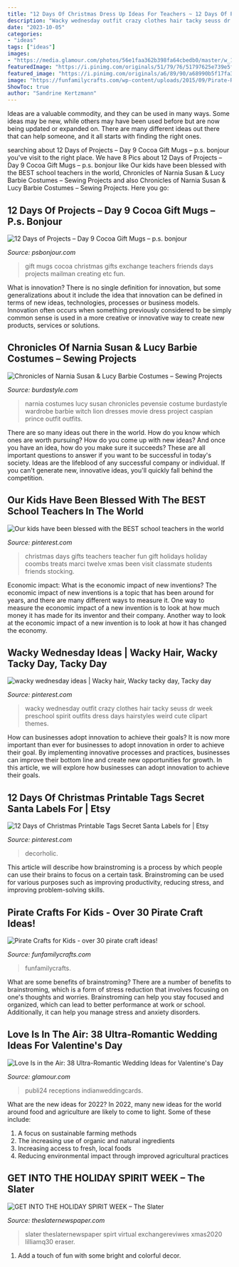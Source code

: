 ```yaml
---
title: "12 Days Of Christmas Dress Up Ideas For Teachers ~ 12 Days Of Projects – Day 9 Cocoa Gift Mugs – P.s. Bonjour"
description: "Wacky wednesday outfit crazy clothes hair tacky seuss dr week preschool spirit outfits dress days hairstyles weird cute clipart themes"
date: "2023-10-05"
categories:
- "ideas"
tags: ["ideas"]
images:
- "https://media.glamour.com/photos/56e1faa362b398fa64cbedb0/master/w_1280,c_limit/weddings-2016-02-002-wedding-ideas-wedding-inspiration-0212-courtesy-main.jpg"
featuredImage: "https://i.pinimg.com/originals/51/79/76/51797625e739e5f9952d7f8479a18d15.jpg"
featured_image: "https://i.pinimg.com/originals/a6/89/90/a68990b5f17fa3eef6bbd069e24857a7.jpg"
image: "https://funfamilycrafts.com/wp-content/uploads/2015/09/Pirate-Roundup-Main-590x900.jpg"
ShowToc: true
author: "Sandrine Kertzmann"
---
```



Ideas are a valuable commodity, and they can be used in many ways. Some ideas may be new, while others may have been used before but are now being updated or expanded on. There are many different ideas out there that can help someone, and it all starts with finding the right ones.

	

		
searching about 12 Days of Projects – Day 9 Cocoa Gift Mugs – p.s. bonjour you've visit to the right place. We have 8 Pics about 12 Days of Projects – Day 9 Cocoa Gift Mugs – p.s. bonjour like Our kids have been blessed with the BEST school teachers in the world, Chronicles of Narnia Susan &amp; Lucy Barbie Costumes – Sewing Projects and also Chronicles of Narnia Susan &amp; Lucy Barbie Costumes – Sewing Projects. Here you go:
		
    
## 12 Days Of Projects – Day 9 Cocoa Gift Mugs – P.s. Bonjour

<img loading=lazy src="http://psbonjour.com/wp-content/uploads/2014/11/Photo-Nov-16-9-33-05-AM-1024x768.jpg" onerror="this.onerror=null;this.src='https://tse2.mm.bing.net/th?id=OIP.QcoTOfApo4NjP1fPLh56fwHaFj&amp;pid=15.1';" alt="12 Days of Projects – Day 9 Cocoa Gift Mugs – p.s. bonjour">

_Source: psbonjour.com_

>gift mugs cocoa christmas gifts exchange teachers friends days projects mailman creating etc fun. 

	

What is innovation?
There is no single definition for innovation, but some generalizations about it include the idea that innovation can be defined in terms of new ideas, technologies, processes or business models. Innovation often occurs when something previously considered to be simply common sense is used in a more creative or innovative way to create new products, services or solutions.

    
## Chronicles Of Narnia Susan &amp; Lucy Barbie Costumes – Sewing Projects

<img loading=lazy src="http://assets.burdastyle.com/project_images/assets/000/210/471/lublue_narn1_3_large.jpg?1310507532" onerror="this.onerror=null;this.src='https://tse3.mm.bing.net/th?id=OIP.v5WwjNuURqwz9hMfZeZL4QHaKy&amp;pid=15.1';" alt="Chronicles of Narnia Susan &amp; Lucy Barbie Costumes – Sewing Projects">

_Source: burdastyle.com_

>narnia costumes lucy susan chronicles pevensie costume burdastyle wardrobe barbie witch lion dresses movie dress project caspian prince outfit outfits. 

	

There are so many ideas out there in the world. How do you know which ones are worth pursuing? How do you come up with new ideas? And once you have an idea, how do you make sure it succeeds? These are all important questions to answer if you want to be successful in today's society. Ideas are the lifeblood of any successful company or individual. If you can't generate new, innovative ideas, you'll quickly fall behind the competition.

    
## Our Kids Have Been Blessed With The BEST School Teachers In The World

<img loading=lazy src="https://i.pinimg.com/originals/ee/1c/11/ee1c117a367dc51ef68bbd002f059a46.jpg" onerror="this.onerror=null;this.src='https://tse4.mm.bing.net/th?id=OIP.zATH_B75F5r2m-_8b66UpwHaJ4&amp;pid=15.1';" alt="Our kids have been blessed with the BEST school teachers in the world">

_Source: pinterest.com_

>christmas days gifts teachers teacher fun gift holidays holiday coombs treats marci twelve xmas been visit classmate students friends stocking. 

	

Economic impact: What is the economic impact of new inventions?
The economic impact of new inventions is a topic that has been around for years, and there are many different ways to measure it. One way to measure the economic impact of a new invention is to look at how much money it has made for its inventor and their company. Another way to look at the economic impact of a new invention is to look at how it has changed the economy.

    
## Wacky Wednesday Ideas | Wacky Hair, Wacky Tacky Day, Tacky Day

<img loading=lazy src="https://i.pinimg.com/originals/a6/89/90/a68990b5f17fa3eef6bbd069e24857a7.jpg" onerror="this.onerror=null;this.src='https://tse2.mm.bing.net/th?id=OIP.gZ0FGCy3MW263IaVxeWe8wHaM5&amp;pid=15.1';" alt="wacky wednesday ideas | Wacky hair, Wacky tacky day, Tacky day">

_Source: pinterest.com_

>wacky wednesday outfit crazy clothes hair tacky seuss dr week preschool spirit outfits dress days hairstyles weird cute clipart themes. 

	

How can businesses adopt innovation to achieve their goals?
It is now more important than ever for businesses to adopt innovation in order to achieve their goal. By implementing innovative processes and practices, businesses can improve their bottom line and create new opportunities for growth. In this article, we will explore how businesses can adopt innovation to achieve their goals.

    
## 12 Days Of Christmas Printable Tags Secret Santa Labels For | Etsy

<img loading=lazy src="https://i.pinimg.com/originals/51/79/76/51797625e739e5f9952d7f8479a18d15.jpg" onerror="this.onerror=null;this.src='https://tse1.mm.bing.net/th?id=OIP.Jv3pu3JDsB0u_Adl8eVM3wHaJ3&amp;pid=15.1';" alt="12 Days of Christmas Printable Tags Secret Santa Labels for | Etsy">

_Source: pinterest.com_

>decorholic. 

	

This article will describe how brainstroming is a process by which people can use their brains to focus on a certain task. Brainstroming can be used for various purposes such as improving productivity, reducing stress, and improving problem-solving skills.

    
## Pirate Crafts For Kids - Over 30 Pirate Craft Ideas!

<img loading=lazy src="https://funfamilycrafts.com/wp-content/uploads/2015/09/Pirate-Roundup-Main-590x900.jpg" onerror="this.onerror=null;this.src='https://tse2.mm.bing.net/th?id=OIP.cDuqJeQFbew70ylO1f1lEgHaLT&amp;pid=15.1';" alt="Pirate Crafts for Kids - over 30 pirate craft ideas!">

_Source: funfamilycrafts.com_

>funfamilycrafts. 

	

What are some benefits of brainstroming?
There are a number of benefits to brainstroming, which is a form of stress reduction that involves focusing on one's thoughts and worries. Brainstroming can help you stay focused and organized, which can lead to better performance at work or school. Additionally, it can help you manage stress and anxiety disorders.

    
## Love Is In The Air: 38 Ultra-Romantic Wedding Ideas For Valentine&#039;s Day

<img loading=lazy src="https://media.glamour.com/photos/56e1faa362b398fa64cbedb0/master/w_1280,c_limit/weddings-2016-02-002-wedding-ideas-wedding-inspiration-0212-courtesy-main.jpg" onerror="this.onerror=null;this.src='https://tse3.mm.bing.net/th?id=OIP.QSbCRU0sh5BH0DK59mTjEQHaLH&amp;pid=15.1';" alt="Love Is in the Air: 38 Ultra-Romantic Wedding Ideas for Valentine&#039;s Day">

_Source: glamour.com_

>publi24 receptions indianweddingcards. 

	

What are the new ideas for 2022?
In 2022, many new ideas for the world around food and agriculture are likely to come to light. Some of these include: 
1. A focus on sustainable farming methods 
2. The increasing use of organic and natural ingredients 
3. Increasing access to fresh, local foods 
4. Reducing environmental impact through improved agricultural practices 

    
## GET INTO THE HOLIDAY SPIRIT WEEK – The Slater

<img loading=lazy src="https://theslaternewspaper.com/wp-content/uploads/2017/12/Spirit-Week-Flyer-700x900.jpeg" onerror="this.onerror=null;this.src='https://tse4.mm.bing.net/th?id=OIP.iCuIL2lQApBl72PR4YlMRQHaJh&amp;pid=15.1';" alt="GET INTO THE HOLIDAY SPIRIT WEEK – The Slater">

_Source: theslaternewspaper.com_

>slater theslaternewspaper spirt virtual exchangereviwes xmas2020 lilliamq30 eraser. 

	

1. Add a touch of fun with some bright and colorful decor.

